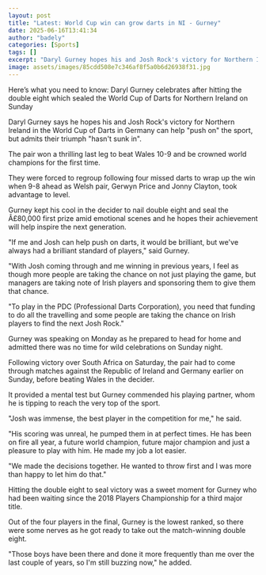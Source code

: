 ```yaml
---
layout: post
title: "Latest: World Cup win can grow darts in NI - Gurney"
date: 2025-06-16T13:41:34
author: "badely"
categories: [Sports]
tags: []
excerpt: "Daryl Gurney hopes his and Josh Rock's victory for Northern Ireland in the final of the World Cup of Darts in Germany can help 'push on' the sport, bu"
image: assets/images/85cdd508e7c346af8f5a0b6d26938f31.jpg
---
```


Here’s what you need to know: Daryl Gurney celebrates after hitting the double eight which sealed the World Cup of Darts for Northern Ireland on Sunday

Daryl Gurney says he hopes his and Josh Rock's victory for Northern Ireland in the World Cup of Darts in Germany can help "push on" the sport, but admits their triumph "hasn't sunk in".

The pair won a thrilling last leg to beat Wales 10-9 and be crowned world champions for the first time.

They were forced to regroup following four missed darts to wrap up the win when 9-8 ahead as Welsh pair, Gerwyn Price and Jonny Clayton, took advantage to level.

Gurney kept his cool in the decider to nail double eight and seal the Â£80,000 first prize amid emotional scenes and he hopes their achievement will help inspire the next generation.

"If me and Josh can help push on darts, it would be brilliant, but we've always had a brilliant standard of players," said Gurney.

"With Josh coming through and me winning in previous years, I feel as though more people are taking the chance on not just playing the game, but managers are taking note of Irish players and sponsoring them to give them that chance.

"To play in the PDC (Professional Darts Corporation), you need that funding to do all the travelling and some people are taking the chance on Irish players to find the next Josh Rock."

Gurney was speaking on Monday as he prepared to head for home and admitted there was no time for wild celebrations on Sunday night.

Following victory over South Africa on Saturday, the pair had to come through matches against the Republic of Ireland and Germany earlier on Sunday, before beating Wales in the decider.

It provided a mental test but Gurney commended his playing partner, whom he is tipping to reach the very top of the sport.

"Josh was immense, the best player in the competition for me," he said.

"His scoring was unreal, he pumped them in at perfect times. He has been on fire all year, a future world champion, future major champion and just a pleasure to play with him. He made my job a lot easier.

"We made the decisions together. He wanted to throw first and I was more than happy to let him do that."

Hitting the double eight to seal victory was a sweet moment for Gurney who had been waiting since the 2018 Players Championship for a third major title.

Out of the four players in the final, Gurney is the lowest ranked, so there were some nerves as he got ready to take out the match-winning double eight.

"Those boys have been there and done it more frequently than me over the last couple of years, so I'm still buzzing now," he added.

